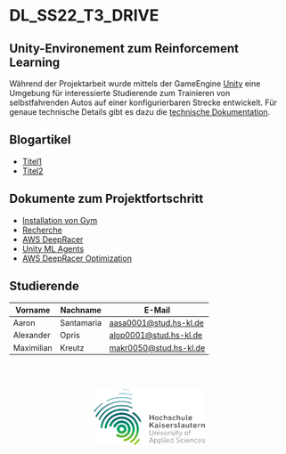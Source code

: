 # DL_SS22_T3_DRIVE

## Unity-Environement zum Reinforcement Learning

Während der Projektarbeit wurde mittels der GameEngine [Unity](https://unity.com/) eine Umgebung für interessierte Studierende zum Trainieren von selbstfahrenden Autos auf einer konfigurierbaren Strecke entwickelt. 
Für genaue technische Details gibt es dazu die [technische Dokumentation](./docs/4_Unity_Environement_Documentation.md).

## Blogartikel

- [Titel1](Link1)
- [Titel2](Link2)

## Dokumente zum Projektfortschritt

- [Installation von Gym](./docs/0_Install_Gym.md)
- [Recherche](./docs/0_Research.md)
- [AWS DeepRacer](./docs/1_AWS_DeepRacer.md)
- [Unity ML Agents](./docs/2_Unity_ML_Agents.md)
- [AWS DeepRacer Optimization](./docs/3_AWS_DeepRacer_Optimization.md)

## Studierende

<p align="center" width="100%">

| **Vorname** | **Nachname** | **E-Mail**           |
| ----------- | ------------ | -------------------- |
|Aaron        |Santamaria    |aasa0001@stud.hs-kl.de|
|Alexander    |Opris         |alop0001@stud.hs-kl.de|
|Maximilian   |Kreutz        |makr0050@stud.hs-kl.de|

</p>
<br>
<br>
<p align="center" width="100%">
    <a href="https://www.hs-kl.de/">
        <img align="middle"
            src="./res/4_Logo.png"
            width="200px" 
            height="100"/>
    </a>
</p>

